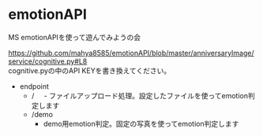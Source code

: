 # emotionAPI
MS emotionAPIを使って遊んでみようの会

https://github.com/mahya8585/emotionAPI/blob/master/anniversaryImage/service/cognitive.py#L8    
cognitive.pyの中のAPI KEYを書き換えてください。

- endpoint
    - /
        - ファイルアップロード処理。設定したファイルを使ってemotion判定します
    - /demo
        - demo用emotion判定。固定の写真を使ってemotion判定します

